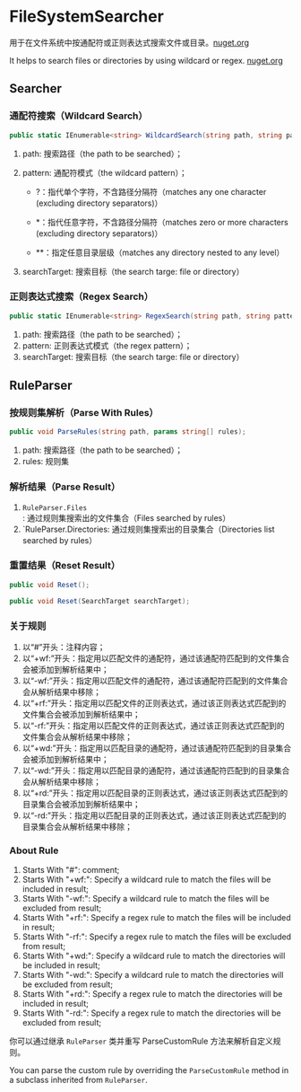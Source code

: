 # FileSystemSearcher

用于在文件系统中按通配符或正则表达式搜索文件或目录。[nuget.org](https://www.nuget.org/packages/FileSystemSearcher/1.0.2)

It helps to search files or directories by using wildcard or regex. [nuget.org](https://www.nuget.org/packages/FileSystemSearcher/1.0.2)

## Searcher

### 通配符搜索（Wildcard Search）

```cs
public static IEnumerable<string> WildcardSearch(string path, string pattern, SearchTarget searchTarget);
```

1. path: 搜索路径（the path to be searched）；
2. pattern: 通配符模式（the wildcard pattern）；
    
    - ?：指代单个字符，不含路径分隔符（matches any one character (excluding directory separators)）
    
    - *：指代任意字符，不含路径分隔符（matches zero or more characters (excluding directory separators)）
    
    - **：指定任意目录层级（matches any directory nested to any level）

3. searchTarget: 搜索目标（the search targe: file or directory）


### 正则表达式搜索（Regex Search）

```cs
public static IEnumerable<string> RegexSearch(string path, string pattern, SearchTarget searchTarget);
```

1. path: 搜索路径（the path to be searched）；
2. pattern: 正则表达式模式（the regex pattern）；
3. searchTarget: 搜索目标（the search targe: file or directory）


## RuleParser

### 按规则集解析（Parse With Rules）

```cs
public void ParseRules(string path, params string[] rules);
```

1. path: 搜索路径（the path to be searched）；
2. rules: 规则集

### 解析结果（Parse Result）

1. `RuleParser.Files`: 通过规则集搜索出的文件集合（Files searched by rules）
2. `RuleParser.Directories: 通过规则集搜索出的目录集合（Directories list searched by rules）

### 重置结果（Reset Result）

```cs
public void Reset();

public void Reset(SearchTarget searchTarget);
```


### 关于规则

1. 以“#”开头：注释内容；
2. 以“+wf:”开头：指定用以匹配文件的通配符，通过该通配符匹配到的文件集合会被添加到解析结果中；
3. 以“-wf:”开头：指定用以匹配文件的通配符，通过该通配符匹配到的文件集合会从解析结果中移除；
4. 以“+rf:”开头：指定用以匹配文件的正则表达式，通过该正则表达式匹配到的文件集合会被添加到解析结果中；
5. 以“-rf:”开头：指定用以匹配文件的正则表达式，通过该正则表达式匹配到的文件集合会从解析结果中移除；
6. 以“+wd:”开头：指定用以匹配目录的通配符，通过该通配符匹配到的目录集合会被添加到解析结果中；
7. 以“-wd:”开头：指定用以匹配目录的通配符，通过该通配符匹配到的目录集合会从解析结果中移除；
8. 以“+rd:”开头：指定用以匹配目录的正则表达式，通过该正则表达式匹配到的目录集合会被添加到解析结果中；
9. 以“-rd:”开头：指定用以匹配目录的正则表达式，通过该正则表达式匹配到的目录集合会从解析结果中移除；


### About Rule

1. Starts With "#": comment;
2. Starts With "+wf:": Specify a wildcard rule to match the files will be included in result;
3. Starts With "-wf:": Specify a wildcard rule to match the files will be excluded from result;
4. Starts With "+rf:": Specify a regex rule to match the files will be included in result;
5. Starts With "-rf:": Specify a regex rule to match the files will be excluded from result;
6. Starts With "+wd:": Specify a wildcard rule to match the directories will be included in result;
7. Starts With "-wd:": Specify a wildcard rule to match the directories will be excluded from result;
8. Starts With "+rd:": Specify a regex rule to match the directories will be included in result;
9. Starts With "-rd:": Specify a regex rule to match the directories will be excluded from result;



你可以通过继承 `RuleParser` 类并重写 ParseCustomRule 方法来解析自定义规则。

You can parse the custom rule by overriding the `ParseCustomRule` method in a subclass inherited from ``RuleParser``.
